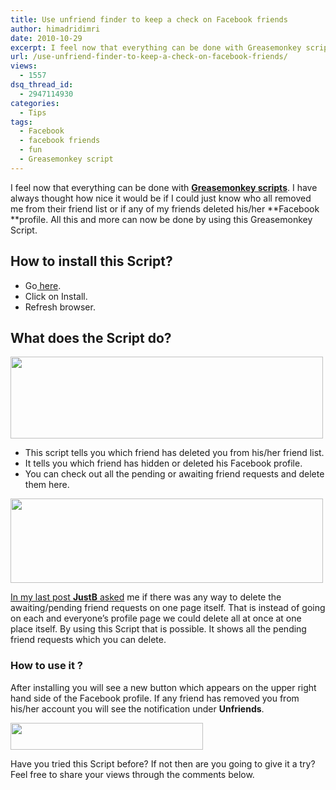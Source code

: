```yaml
---
title: Use unfriend finder to keep a check on Facebook friends
author: himadridimri
date: 2010-10-29
excerpt: I feel now that everything can be done with Greasemonkey scripts. I have always thought how nice it would be if I could just know who all removed me from their friend list or if any of my friends deleted his/her Facebook profile. All this and more can now be done by using this Greasemonkey Script.
url: /use-unfriend-finder-to-keep-a-check-on-facebook-friends/
views:
  - 1557
dsq_thread_id:
  - 2947114930
categories:
  - Tips
tags:
  - Facebook
  - facebook friends
  - fun
  - Greasemonkey script
---
```

I feel now that everything can be done with [**Greasemonkey scripts**][1]. I have always thought how nice it would be if I could just know who all removed me from their friend list or if any of my friends deleted his/her **Facebook **profile. All this and more can now be done by using this Greasemonkey Script.

## How to install this Script?

  * Go<a href="http://userscripts.org/scripts/show/58852" onclick="_gaq.push(['_trackEvent', 'outbound-article', 'http://userscripts.org/scripts/show/58852', ' here']);" > here</a>.
  * Click on Install.
  * Refresh browser.

## What does the Script do?

<a href="http://fbknol.com/use-unfriend-finder-to-keep-a-check-on-facebook-friends/screenshot_085-2/" onclick="_gaq.push(['_trackEvent', 'outbound-article', 'http://fbknol.com/use-unfriend-finder-to-keep-a-check-on-facebook-friends/screenshot_085-2/', '']);" rel="attachment wp-att-3405"><img class="alignnone size-full  wp-image-50232" src="http://cdn.devilsworkshop.org/files/2010/10/screenshot_0851.png" alt="" width="500" height="131" /></a>

  * This script tells you which friend has deleted you from his/her friend list.
  * It tells you which friend has hidden or deleted his Facebook profile.
  * You can check out all the pending or awaiting friend requests and delete them here.

<span style="font-size: 13.3333px"><a href="http://fbknol.com/use-unfriend-finder-to-keep-a-check-on-facebook-friends/pending/" onclick="_gaq.push(['_trackEvent', 'outbound-article', 'http://fbknol.com/use-unfriend-finder-to-keep-a-check-on-facebook-friends/pending/', '']);" rel="attachment wp-att-3406"><img class="alignnone size-full wp-image-3406" src="http://cdn.devilsworkshop.org/files/2010/10/Pending.png" alt="" width="500" height="135" /></a></span>

<a href="http://fbknol.com/how-to-delete-an-awaiting-friend-request-on-facebook/" onclick="_gaq.push(['_trackEvent', 'outbound-article', 'http://fbknol.com/how-to-delete-an-awaiting-friend-request-on-facebook/', 'In my last post JustB asked']);" >In my last post <strong>JustB</strong> asked</a> me if there was any way to delete the awaiting/pending friend requests on one page itself. That is instead of going on each and everyone&#8217;s profile page we could delete all at once at one place itself. By using this Script that is possible. It shows all the pending friend requests which you can delete.

### How to use it ?

After installing you will see a new button which appears on the upper right hand side of the Facebook profile. If any friend has removed you from his/her account you will see the notification under **Unfriends**.

<a href="http://fbknol.com/use-unfriend-finder-to-keep-a-check-on-facebook-friends/screenshot_084-2/" onclick="_gaq.push(['_trackEvent', 'outbound-article', 'http://fbknol.com/use-unfriend-finder-to-keep-a-check-on-facebook-friends/screenshot_084-2/', '']);" rel="attachment wp-att-3407"><img class="alignnone size-full wp-image-3407" src="http://cdn.devilsworkshop.org/files/2010/10/screenshot_0841.png" alt="" width="308" height="43" /></a>

Have you tried this Script before? If not then are you going to give it a try? Feel free to share your views through the comments below.

 [1]: http://devilsworkshop.org/5-great-greasemonkey-scripts-for-your-facebook-accounts/
